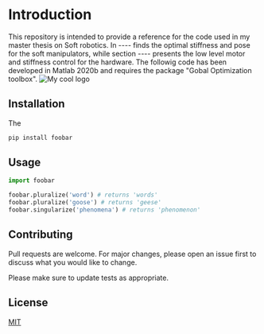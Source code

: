 # Introduction

This repository is intended to provide a reference for the code used in my master thesis on Soft robotics. 
In ---- finds the optimal stiffness and pose for the soft manipulators, while section ---- presents the low level motor and stiffness control for the hardware.
The followig code has been developed in Matlab 2020b and requires the package "Gobal Optimization toolbox". 
<img src="/Images/rendering.png" alt="My cool logo"/>
## Installation

The  
```bash
pip install foobar
```

## Usage

```python
import foobar

foobar.pluralize('word') # returns 'words'
foobar.pluralize('goose') # returns 'geese'
foobar.singularize('phenomena') # returns 'phenomenon'
```

## Contributing
Pull requests are welcome. For major changes, please open an issue first to discuss what you would like to change.

Please make sure to update tests as appropriate.

## License
[MIT](https://choosealicense.com/licenses/mit/)